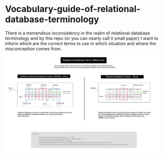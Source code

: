# Vocabulary-guide-of-relational-database-terminology
There is a tremendous inconsistency in the realm of relational database terminology and by this repo (or you can nearly call it small paper) I want to inform which are the correct terms to use in which situation and where the misconception comes from.

![](https://raw.githubusercontent.com/advename/Vocabulary-guide-of-relational-database-terminology/master/difference.jpg)
